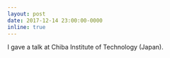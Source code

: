 ```yaml
---
layout: post
date: 2017-12-14 23:00:00-0000
inline: true
---
```


I gave a talk at Chiba Institute of Technology (Japan).

